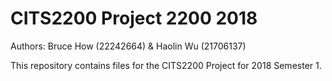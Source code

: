 # CITS2200 Project 2200 2018
Authors: Bruce How (22242664) &amp; Haolin Wu (21706137)

This repository contains files for the CITS2200 Project for 2018 Semester 1.
